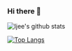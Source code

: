 ### Hi there 👋

<!--
**Ijee/Ijee** is a ✨ _special_ ✨ repository because its `README.md` (this file) appears on your GitHub profile.
-->

![Ijee's github stats](https://github-readme-stats.vercel.app/api?username=Ijee&show_icons=true&theme=slateorange)

[![Top Langs](https://github-readme-stats.vercel.app/api/top-langs/?username=Ijee&layout=compact)](https://github.com/anuraghazra/github-readme-stats)
